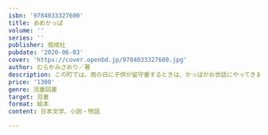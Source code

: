 ```yaml
---
isbn: '9784033327600'
title: あめかっぱ
volume: ''
series: ''
publisher: 偕成社
pubdate: '2020-06-03'
cover: 'https://cover.openbd.jp/9784033327600.jpg'
author: むらかみさおり／著
description: この町では、雨の日に子供が留守番するときは、かっぱがお世話にやってきます。そして秘密の遊び場所につれていってくれるのです。
price: '1300'
genre: 児童図書
target: 児童
format: 絵本
content: 日本文学、小説・物語

---
```

